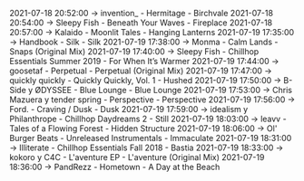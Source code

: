 2021-07-18 20:52:00 -> invention_ - Hermitage - Birchvale
2021-07-18 20:54:00 -> Sleepy Fish - Beneath Your Waves - Fireplace
2021-07-18 20:57:00 -> Kalaido - Moonlit Tales - Hanging Lanterns
2021-07-19 17:35:00 -> Handbook - Silk - Silk
2021-07-19 17:38:00 -> Monma - Calm Lands - Snaps (Original Mix)
2021-07-19 17:40:00 -> Sleepy Fish - Chillhop Essentials Summer 2019 - For When It’s Warmer
2021-07-19 17:44:00 -> goosetaf - Perpetual - Perpetual (Original Mix)
2021-07-19 17:47:00 -> quickly quickly - Quickly Quickly, Vol. 1 - Hushed
2021-07-19 17:50:00 -> B-Side y ØDYSSEE - Blue Lounge - Blue Lounge
2021-07-19 17:53:00 -> Chris Mazuera y tender spring - Perspective - Perspective
2021-07-19 17:56:00 -> Ford. - Craving / Dusk - Dusk
2021-07-19 17:59:00 -> idealism y Philanthrope - Chillhop Daydreams 2 - Still
2021-07-19 18:03:00 -> leavv - Tales of a Flowing Forest - Hidden Structure
2021-07-19 18:06:00 -> Ol' Burger Beats - Unreleased Instrumentals - Immaculate
2021-07-19 18:31:00 -> Illiterate - Chillhop Essentials Fall 2018 - Bastia
2021-07-19 18:33:00 -> kokoro y C4C - L'aventure EP - L'aventure (Original Mix)
2021-07-19 18:36:00 -> PandRezz - Hometown - A Day at the Beach
